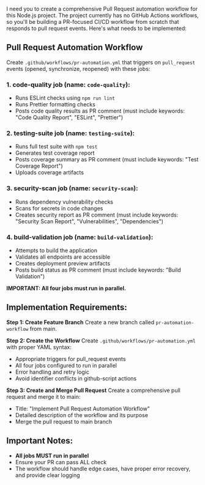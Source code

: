 I need you to create a comprehensive Pull Request automation workflow for this Node.js project. The project currently has no GitHub Actions workflows, so you'll be building a PR-focused CI/CD workflow from scratch that responds to pull request events. Here's what needs to be implemented:

## Pull Request Automation Workflow

Create `.github/workflows/pr-automation.yml` that triggers on `pull_request` events (opened, synchronize, reopened) with these jobs:

### 1. **code-quality** job (name: `code-quality`):
  - Runs ESLint checks using `npm run lint`
  - Runs Prettier formatting checks
  - Posts code quality results as PR comment (must include keywords: "Code Quality Report", "ESLint", "Prettier")

### 2. **testing-suite** job (name: `testing-suite`):
  - Runs full test suite with `npm test`
  - Generates test coverage report
  - Posts coverage summary as PR comment (must include keywords: "Test Coverage Report")
  - Uploads coverage artifacts

### 3. **security-scan** job (name: `security-scan`):
  - Runs dependency vulnerability checks
  - Scans for secrets in code changes
  - Creates security report as PR comment (must include keywords: "Security Scan Report", "Vulnerabilities", "Dependencies")

### 4. **build-validation** job (name: `build-validation`):
  - Attempts to build the application
  - Validates all endpoints are accessible
  - Creates deployment preview artifacts
  - Posts build status as PR comment (must include keywords: "Build Validation")

**IMPORTANT: All four jobs must run in parallel.**

## Implementation Requirements:

**Step 1: Create Feature Branch**
Create a new branch called `pr-automation-workflow` from main.

**Step 2: Create the Workflow**
Create `.github/workflows/pr-automation.yml` with proper YAML syntax:
- Appropriate triggers for pull_request events
- All four jobs configured to run in parallel
- Error handling and retry logic
- Avoid identifier conflicts in github-script actions

**Step 3: Create and Merge Pull Request**
Create a comprehensive pull request and merge it to main:
- Title: "Implement Pull Request Automation Workflow"
- Detailed description of the workflow and its purpose
- Merge the pull request to main branch

## Important Notes:

- **All jobs MUST run in parallel**
- Ensure your PR can pass ALL check
- The workflow should handle edge cases, have proper error recovery, and provide clear logging